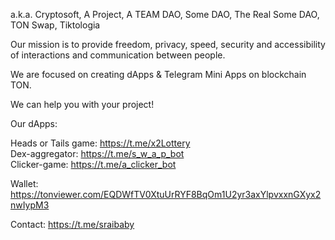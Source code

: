 a.k.a. Cryptosoft, A Project, A TEAM DAO, Some DAO, The Real Some DAO, TON Swap, Tiktologia

Our mission is to provide freedom, privacy, speed, security and accessibility of interactions and communication between people.

We are focused on creating dApps & Telegram Mini Apps on blockchain TON.

We can help you with your project!

Our dApps: 

Heads or Tails game: https://t.me/x2Lottery \
Dex-aggregator: https://t.me/s_w_a_p_bot \
Clicker-game: https://t.me/a_clicker_bot

Wallet:
https://tonviewer.com/EQDWfTV0XtuUrRYF8BqOm1U2yr3axYlpvxxnGXyx2nwIypM3

Contact:
https://t.me/sraibaby
